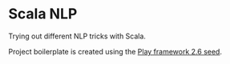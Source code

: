 # Scala NLP

Trying out different NLP tricks with Scala.

Project boilerplate is created using the [Play framework 2.6 seed](https://www.playframework.com/documentation/2.6.x/NewApplication). 

